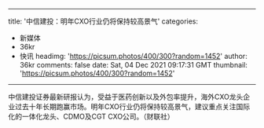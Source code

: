 
---
title: '中信建投：明年CXO行业仍将保持较高景气'
categories: 
 - 新媒体
 - 36kr
 - 快讯
headimg: 'https://picsum.photos/400/300?random=1452'
author: 36kr
comments: false
date: Sat, 04 Dec 2021 09:17:31 GMT
thumbnail: 'https://picsum.photos/400/300?random=1452'
---

<div>   
中信建投证券最新研报认为，受益于医药创新以及外包率提升，海外CXO龙头企业过去十年长期跑赢市场。明年CXO行业仍将保持较高景气，建议重点关注国际化的一体化龙头、CDMO及CGT CXO公司。（财联社）  
</div>
            